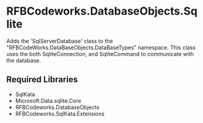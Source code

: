 ﻿# RFBCodeworks.DatabaseObjects.Sqlite

Adds the 'SqlServerDatabase' class to the "RFBCodeWorks.DataBaseObjects.DataBaseTypes" namespace.
This class uses the both SqliteConnection, and SqliteCommand to communicate with the database.

## Required Libraries
- SqlKata
- Microsoft.Data.sqlite.Core
- RFBCodeworks.DatabaseObjects
- RFBCodeworks.SqlKata.Extensions
